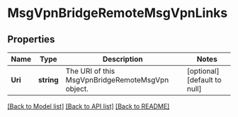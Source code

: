 # MsgVpnBridgeRemoteMsgVpnLinks

## Properties
Name | Type | Description | Notes
------------ | ------------- | ------------- | -------------
**Uri** | **string** | The URI of this MsgVpnBridgeRemoteMsgVpn object. | [optional] [default to null]

[[Back to Model list]](../README.md#documentation-for-models) [[Back to API list]](../README.md#documentation-for-api-endpoints) [[Back to README]](../README.md)


